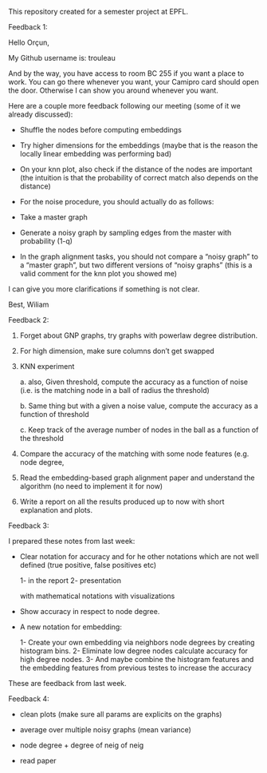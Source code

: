 This repository created for a semester project at EPFL.

Feedback 1:

Hello Orçun,

My Github username is: trouleau

And by the way, you have access to room BC 255 if you want a place to work. You can go there whenever you want, your Camipro card should open the door. Otherwise I can show you around whenever you want.


Here are a couple more feedback following our meeting (some of it we already discussed):

- Shuffle the nodes before computing embeddings

- Try higher dimensions for the embeddings (maybe that is the reason the locally linear embedding was performing bad)

- On your knn plot, also check if the distance of the nodes are important (the intuition is that the probability of correct match also depends on the distance)

- For the noise procedure, you should actually do as follows:

- Take a master graph

- Generate a noisy graph by sampling edges from the master with probability (1-q)

- In the graph alignment tasks, you should not compare a “noisy graph” to a “master graph”, but two different versions of “noisy graphs” (this is a valid comment for the knn plot you showed me)


I can give you more clarifications if something is not clear.

Best,
Wiliam


Feedback 2:

1. Forget about GNP graphs, try graphs with powerlaw degree distribution.

2. For high dimension, make sure columns don’t get swapped

3. KNN experiment   

   a.  also, Given threshold, compute the accuracy as a function of noise (i.e. is the matching node in a ball of radius the threshold)

   b. Same thing but with a given a noise value, compute the accuracy as a function of threshold

   c. Keep track of the average number of nodes in the ball as a function of the threshold

4. Compare the accuracy of the matching with some node features (e.g. node degree, 

5. Read the embedding-based graph alignment paper and understand the algorithm (no need to implement it for now)

6. Write a report on all the results produced up to now with short explanation and plots.


Feedback 3:

I prepared these notes from last week: 

* Clear notation for accuracy and for he other notations which are not well defined (true positive, false positives etc) 

	1- in the report 
	2- presentation
	
	with mathematical notations
	with visualizations
	
* Show accuracy in respect to node degree.

* A new notation for embedding:
	
	1- Create your own embedding via neighbors node degrees by creating histogram bins.
	2- Eliminate low degree nodes calculate accuracy for high degree nodes. 
	3- And maybe combine the histogram features and the embedding features from previous testes to increase the accuracy

These are feedback from last week.


Feedback 4:

* clean plots (make sure all params are explicits on the graphs)

* average over multiple noisy graphs (mean variance)

* node degree + degree of neig of neig

* read paper


